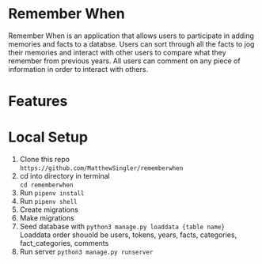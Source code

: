 # Remember When
Remember When is an application that allows users to participate in adding memories and facts to a databse. Users can sort through all the facts to jog their memories and interact with other users to compare what they remember from previous years. All users can comment on any piece of information in order to interact with others.

# Features


# Local Setup
1. Clone this repo  
`https://github.com/MatthewSingler/rememberwhen`<br/>
2. cd into directory in terminal  
`cd rememberwhen`<br/>
3. Run `pipenv install`  
4. Run `pipenv shell`  
5. Create migrations  
6. Make migrations  
7. Seed database with `python3 manage.py loaddata {table name}`  
Loaddata order shouold be users, tokens, years, facts, categories, fact_categories, comments  
8. Run server `python3 manage.py runserver`

